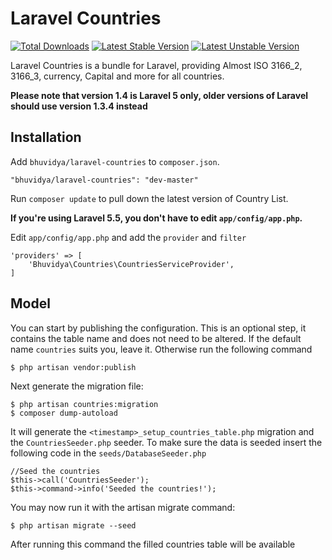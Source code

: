 # Laravel Countries

[![Total Downloads](https://poser.pugx.org/bhuvidya/laravel-countries/downloads.svg)](https://packagist.org/packages/bhuvidya/laravel-countries)
[![Latest Stable Version](https://poser.pugx.org/bhuvidya/laravel-countries/v/stable.svg)](https://packagist.org/packages/bhuvidya/laravel-countries)
[![Latest Unstable Version](https://poser.pugx.org/bhuvidya/laravel-countries/v/unstable.svg)](https://packagist.org/packages/bhuvidya/laravel-countries)

Laravel Countries is a bundle for Laravel, providing Almost ISO 3166_2, 3166_3, currency, Capital and more for all countries.

**Please note that version 1.4 is Laravel 5 only, older versions of Laravel should use version 1.3.4 instead**

## Installation

Add `bhuvidya/laravel-countries` to `composer.json`.

    "bhuvidya/laravel-countries": "dev-master"
    
Run `composer update` to pull down the latest version of Country List.

**If you're using Laravel 5.5, you don't have to edit `app/config/app.php`.**

Edit `app/config/app.php` and add the `provider` and `filter`

    'providers' => [
        'Bhuvidya\Countries\CountriesServiceProvider',
    ]


## Model

You can start by publishing the configuration. This is an optional step, it contains the table name and does not need to be altered. If the default name `countries` suits you, leave it. Otherwise run the following command

    $ php artisan vendor:publish

Next generate the migration file:

    $ php artisan countries:migration
    $ composer dump-autoload
    
It will generate the `<timestamp>_setup_countries_table.php` migration and the `CountriesSeeder.php` seeder. To make sure the data is seeded insert the following code in the `seeds/DatabaseSeeder.php`

    //Seed the countries
    $this->call('CountriesSeeder');
    $this->command->info('Seeded the countries!'); 

You may now run it with the artisan migrate command:

    $ php artisan migrate --seed
    
After running this command the filled countries table will be available
